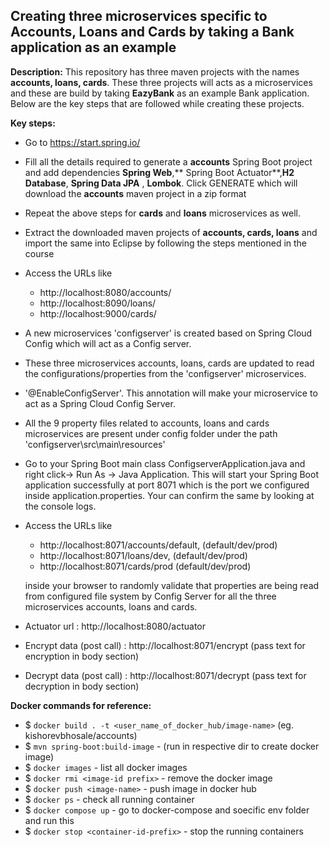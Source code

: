 Creating three microservices specific to Accounts, Loans and Cards by taking a Bank application as an example
---

**Description:** This repository has three maven projects with the names **accounts, loans, cards**. These three
projects will acts as a microservices and these are build by taking **EazyBank** as an example Bank application. Below
are the key steps that are followed while creating these projects.

**Key steps:**

- Go to https://start.spring.io/
- Fill all the details required to generate a **accounts** Spring Boot project and add dependencies **Spring Web**,**
  Spring Boot Actuator**,**H2 Database**, **Spring Data JPA**
  , **Lombok**. Click GENERATE which will download the **accounts** maven project in a zip format
- Repeat the above steps for **cards** and **loans** microservices as well.
- Extract the downloaded maven projects of **accounts, cards, loans** and import the same into Eclipse by following the
  steps mentioned in the course


- Access the URLs like
  - http://localhost:8080/accounts/ 
  - http://localhost:8090/loans/
  - http://localhost:9000/cards/
  

- A new microservices 'configserver' is created based on Spring Cloud Config which will act as a Config server. 
- These three microservices accounts, loans, cards are updated to read the configurations/properties from the 'configserver' microservices.
- '@EnableConfigServer'. This annotation will make your microservice to act as a Spring Cloud Config Server.
- All the 9 property files related to accounts, loans and cards microservices are present under config folder under 
the path 'configserver\src\main\resources' 
- Go to your Spring Boot main class ConfigserverApplication.java and right click-> Run As -> Java Application. This will start your Spring Boot application successfully at port 8071 which is the port we configured inside application.properties. Your can confirm the same by looking at the console logs.


- Access the URLs like 
  - http://localhost:8071/accounts/default, (default/dev/prod)
  - http://localhost:8071/loans/dev, (default/dev/prod)
  - http://localhost:8071/cards/prod  (default/dev/prod)
  
  inside your browser to randomly validate that properties are being read from configured file system by Config Server for all the three microservices accounts, loans and cards.
  

- Actuator url : http://localhost:8080/actuator
- Encrypt data (post call) : http://localhost:8071/encrypt (pass text for encryption in body section)
- Decrypt data (post call) : http://localhost:8071/decrypt (pass text for decryption in body section)

**Docker commands for reference:**

- $ `docker build . -t <user_name_of_docker_hub/image-name>` (eg. kishorevbhosale/accounts)
- $ `mvn spring-boot:build-image` - (run in respective dir to create docker image)
- $ `docker images` - list all docker images
- $ `docker rmi <image-id prefix>` - remove the docker image
- $ `docker push <image-name>` - push image in docker hub
- $ `docker ps` - check all running container
- $ `docker compose up` - go to docker-compose and soecific env folder and run this
- $ `docker stop <container-id-prefix>` - stop the running containers